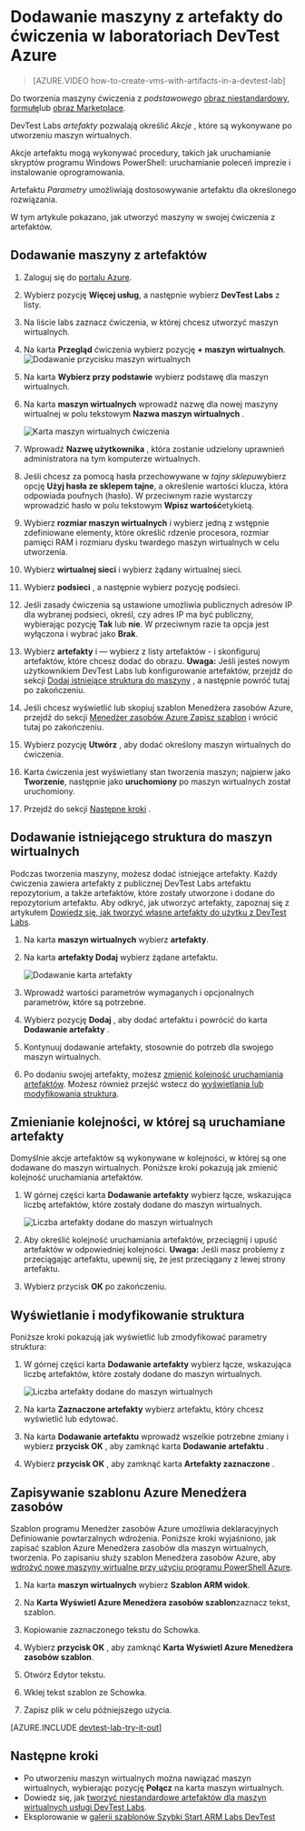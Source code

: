 <properties
    pageTitle="Dodawanie maszyny z artefakty do ćwiczenia w laboratoriach DevTest Azure | Microsoft Azure"
    description="Dowiedz się, jak dodać maszyn wirtualnych z artefaktów w laboratoriach DevTest Azure"
    services="devtest-lab,virtual-machines"
    documentationCenter="na"
    authors="tomarcher"
    manager="douge"
    editor=""/>

<tags
    ms.service="devtest-lab"
    ms.workload="na"
    ms.tgt_pltfrm="na"
    ms.devlang="na"
    ms.topic="article"
    ms.date="08/30/2016"
    ms.author="tarcher"/>

# <a name="add-a-vm-with-artifacts-to-a-lab-in-azure-devtest-labs"></a>Dodawanie maszyny z artefakty do ćwiczenia w laboratoriach DevTest Azure

> [AZURE.VIDEO how-to-create-vms-with-artifacts-in-a-devtest-lab]

Do tworzenia maszyny ćwiczenia z *podstawowego* [obraz niestandardowy](./devtest-lab-create-template.md), [formułę](./devtest-lab-manage-formulas.md)lub [obraz Marketplace](./devtest-lab-configure-marketplace-images.md).

DevTest Labs *artefakty* pozwalają określić *Akcje* , które są wykonywane po utworzeniu maszyn wirtualnych. 

Akcje artefaktu mogą wykonywać procedury, takich jak uruchamianie skryptów programu Windows PowerShell: uruchamianie poleceń imprezie i instalowanie oprogramowania. 

Artefaktu *Parametry* umożliwiają dostosowywanie artefaktu dla określonego rozwiązania.

W tym artykule pokazano, jak utworzyć maszyny w swojej ćwiczenia z artefaktów.

## <a name="add-a-vm-with-artifacts"></a>Dodawanie maszyny z artefaktów

1. Zaloguj się do [portalu Azure](http://go.microsoft.com/fwlink/p/?LinkID=525040).

1. Wybierz pozycję **Więcej usług**, a następnie wybierz **DevTest Labs** z listy.

1. Na liście labs zaznacz ćwiczenia, w której chcesz utworzyć maszyn wirtualnych.  

1. Na karta **Przegląd** ćwiczenia wybierz pozycję **+ maszyn wirtualnych**.  
    ![Dodawanie przycisku maszyn wirtualnych](./media/devtest-lab-add-vm-with-artifacts/devtestlab-home-blade-add-vm.png)

1. Na karta **Wybierz przy podstawie** wybierz podstawę dla maszyn wirtualnych.

1. Na karta **maszyn wirtualnych** wprowadź nazwę dla nowej maszyny wirtualnej w polu tekstowym **Nazwa maszyn wirtualnych** .

    ![Karta maszyn wirtualnych ćwiczenia](./media/devtest-lab-add-vm-with-artifacts/devtestlab-lab-vm-blade.png)

1. Wprowadź **Nazwę użytkownika** , która zostanie udzielony uprawnień administratora na tym komputerze wirtualnych.  

1. Jeśli chcesz za pomocą hasła przechowywane w *tajny sklepu*wybierz opcję **Użyj hasła ze sklepem tajne**, a określenie wartości klucza, która odpowiada poufnych (hasło). W przeciwnym razie wystarczy wprowadzić hasło w polu tekstowym **Wpisz wartość**etykietą.
 
1. Wybierz **rozmiar maszyn wirtualnych** i wybierz jedną z wstępnie zdefiniowane elementy, które określić rdzenie procesora, rozmiar pamięci RAM i rozmiaru dysku twardego maszyn wirtualnych w celu utworzenia.

1. Wybierz **wirtualnej sieci** i wybierz żądany wirtualnej sieci.

1. Wybierz **podsieci** , a następnie wybierz pozycję podsieci.

1. Jeśli zasady ćwiczenia są ustawione umożliwia publicznych adresów IP dla wybranej podsieci, określ, czy adres IP ma być publiczny, wybierając pozycję **Tak** lub **nie**. W przeciwnym razie ta opcja jest wyłączona i wybrać jako **Brak**. 

1. Wybierz **artefakty** i — wybierz z listy artefaktów - i skonfiguruj artefaktów, które chcesz dodać do obrazu. 
**Uwaga:** Jeśli jesteś nowym użytkownikiem DevTest Labs lub konfigurowanie artefaktów, przejdź do sekcji [Dodaj istniejące struktura do maszyny](#add-an-existing-artifact-to-a-vm) , a następnie powróć tutaj po zakończeniu.

1. Jeśli chcesz wyświetlić lub skopiuj szablon Menedżera zasobów Azure, przejdź do sekcji [Menedżer zasobów Azure Zapisz szablon](#save-arm-template) i wrócić tutaj po zakończeniu.

1. Wybierz pozycję **Utwórz** , aby dodać określony maszyn wirtualnych do ćwiczenia.

1. Karta ćwiczenia jest wyświetlany stan tworzenia maszyn; najpierw jako **Tworzenie**, następnie jako **uruchomiony** po maszyn wirtualnych został uruchomiony.

1. Przejdź do sekcji [Następne kroki](#next-steps) . 

## <a name="add-an-existing-artifact-to-a-vm"></a>Dodawanie istniejącego struktura do maszyn wirtualnych

Podczas tworzenia maszyny, możesz dodać istniejące artefakty. Każdy ćwiczenia zawiera artefakty z publicznej DevTest Labs artefaktu repozytorium, a także artefaktów, które zostały utworzone i dodane do repozytorium artefaktu.
Aby odkryć, jak utworzyć artefakty, zapoznaj się z artykułem [Dowiedz się, jak tworzyć własne artefakty do użytku z DevTest Labs](devtest-lab-artifact-author.md).

1. Na karta **maszyn wirtualnych** wybierz **artefakty**. 

1. Na karta **artefakty Dodaj** wybierz żądane artefaktu.  

    ![Dodawanie karta artefakty](./media/devtest-lab-add-vm-with-artifacts/devtestlab-add-artifact-blade.png)

1. Wprowadź wartości parametrów wymaganych i opcjonalnych parametrów, które są potrzebne.  

1. Wybierz pozycję **Dodaj** , aby dodać artefaktu i powrócić do karta **Dodawanie artefakty** .

1. Kontynuuj dodawanie artefakty, stosownie do potrzeb dla swojego maszyn wirtualnych.

1. Po dodaniu swojej artefakty, możesz [zmienić kolejność uruchamiania artefaktów](#change-the-order-in-which-artifacts-are-run). Możesz również przejść wstecz do [wyświetlania lub modyfikowania struktura](#view-or-modify-an-artifact).

## <a name="change-the-order-in-which-artifacts-are-run"></a>Zmienianie kolejności, w której są uruchamiane artefakty

Domyślnie akcje artefaktów są wykonywane w kolejności, w której są one dodawane do maszyn wirtualnych. Poniższe kroki pokazują jak zmienić kolejność uruchamiania artefaktów.

1. W górnej części karta **Dodawanie artefakty** wybierz łącze, wskazująca liczbę artefaktów, które zostały dodane do maszyn wirtualnych.

    ![Liczba artefakty dodane do maszyn wirtualnych](./media/devtest-lab-add-vm-with-artifacts/devtestlab-add-artifacts-blade-selected-artifacts.png)

1. Aby określić kolejność uruchamiania artefaktów, przeciągnij i upuść artefaktów w odpowiedniej kolejności. **Uwaga:** Jeśli masz problemy z przeciągając artefaktu, upewnij się, że jest przeciągany z lewej strony artefaktu. 

1. Wybierz przycisk **OK** po zakończeniu.  

## <a name="view-or-modify-an-artifact"></a>Wyświetlanie i modyfikowanie struktura

Poniższe kroki pokazują jak wyświetlić lub zmodyfikować parametry struktura:

1. W górnej części karta **Dodawanie artefakty** wybierz łącze, wskazująca liczbę artefaktów, które zostały dodane do maszyn wirtualnych.

    ![Liczba artefakty dodane do maszyn wirtualnych](./media/devtest-lab-add-vm-with-artifacts/devtestlab-add-artifacts-blade-selected-artifacts.png)

1. Na karta **Zaznaczone artefakty** wybierz artefaktu, który chcesz wyświetlić lub edytować.  

1. Na karta **Dodawanie artefaktu** wprowadź wszelkie potrzebne zmiany i wybierz **przycisk OK** , aby zamknąć karta **Dodawanie artefaktu** .

1. Wybierz **przycisk OK** , aby zamknąć karta **Artefakty zaznaczone** .

## <a name="save-azure-resource-manager-template"></a>Zapisywanie szablonu Azure Menedżera zasobów

Szablon programu Menedżer zasobów Azure umożliwia deklaracyjnych Definiowanie powtarzalnych wdrożenia. Poniższe kroki wyjaśniono, jak zapisać szablon Azure Menedżera zasobów dla maszyn wirtualnych, tworzenia.
Po zapisaniu służy szablon Menedżera zasobów Azure, aby [wdrożyć nowe maszyny wirtualne przy użyciu programu PowerShell Azure](../azure-resource-manager/resource-group-overview.md#template-deployment).

1. Na karta **maszyn wirtualnych** wybierz **Szablon ARM widok**.

1. Na **Karta Wyświetl Azure Menedżera zasobów szablon**zaznacz tekst, szablon.

1. Kopiowanie zaznaczonego tekstu do Schowka.

1. Wybierz **przycisk OK** , aby zamknąć **Karta Wyświetl Azure Menedżera zasobów szablon**.

1. Otwórz Edytor tekstu.

1. Wklej tekst szablon ze Schowka.

1. Zapisz plik w celu późniejszego użycia.

[AZURE.INCLUDE [devtest-lab-try-it-out](../../includes/devtest-lab-try-it-out.md)]

## <a name="next-steps"></a>Następne kroki

- Po utworzeniu maszyn wirtualnych można nawiązać maszyn wirtualnych, wybierając pozycję **Połącz** na karta maszyn wirtualnych.
- Dowiedz się, jak [tworzyć niestandardowe artefaktów dla maszyn wirtualnych usługi DevTest Labs](devtest-lab-artifact-author.md).
- Eksplorowanie w [galerii szablonów Szybki Start ARM Labs DevTest](https://github.com/Azure/azure-devtestlab/tree/master/ARMTemplates)